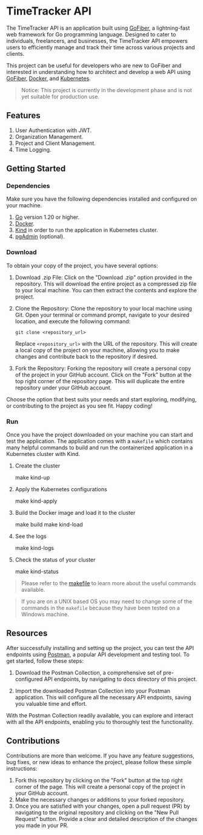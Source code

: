 # TimeTracker API

The TimeTracker API is an application built using [GoFiber](https://github.com/gofiber/fiber), a lightning-fast web framework for Go programming language. Designed to cater to individuals, freelancers, and businesses, the TimeTracker API empowers users to efficiently manage and track their time across various projects and clients.

This project can be useful for developers who are new to GoFiber and interested in understanding how to architect and develop a web API using [GoFiber](https://github.com/gofiber/fiber), [Docker](https://www.docker.com/), and [Kubernetes](https://kubernetes.io/).

> Notice: This project is currently in the development phase and is not yet suitable for production use.

## Features

1. User Authentication with JWT.
2. Organization Management.
3. Project and Client Management.
4. Time Logging.

## Getting Started

### Dependencies

Make sure you have the following dependencies installed and configured on your machine.

1. [Go](https://go.dev/doc/install) version 1.20 or higher.
2. [Docker](https://www.docker.com/).
3. [Kind](https://kind.sigs.k8s.io/) in order to run the application in Kubernetes cluster.
4. [pgAdmin](https://www.pgadmin.org/) (optional).

### Download

To obtain your copy of the project, you have several options:

1. Download .zip File:
   Click on the "Download .zip" option provided in the repository. This will download the entire project as a compressed zip file to your local machine. You can then extract the contents and explore the project.

2. Clone the Repository:
   Clone the repository to your local machine using Git. Open your terminal or command prompt, navigate to your desired location, and execute the following command:

   ```
   git clone <repository_url>
   ```

   Replace `<repository_url>` with the URL of the repository. This will create a local copy of the project on your machine, allowing you to make changes and contribute back to the repository if desired.

3. Fork the Repository:
   Forking the repository will create a personal copy of the project in your GitHub account. Click on the "Fork" button at the top right corner of the repository page. This will duplicate the entire repository under your GitHub account.

Choose the option that best suits your needs and start exploring, modifying, or contributing to the project as you see fit. Happy coding!

### Run

Once you have the project downloaded on your machine you can start and test the application. The application comes with a `makefile` which contains many helpful commands to build and run the containerized application in a Kubernetes cluster with Kind.

1. Create the cluster

   make kind-up

2. Apply the Kubernetes configurations

   make kind-apply

3. Build the Docker image and load it to the cluster

   make build
   make kind-load

4. See the logs

   make kind-logs

5. Check the status of your cluster

   make kind-status

> Please refer to the [makefile](https://github.com/mahdi-mk/time-tracker-api/blob/main/makefile) to learn more about the useful commands available.

> If you are on a UNIX based OS you may need to change some of the commands in the `makefile` because they have been tested on a Windows machine.

## Resources

After successfully installing and setting up the project, you can test the API endpoints using [Postman](https://www.postman.com/downloads/), a popular API development and testing tool. To get started, follow these steps:

1. Download the Postman Collection, a comprehensive set of pre-configured API endpoints, by navigating to docs directory of this project.

2. Import the downloaded Postman Collection into your Postman application. This will configure all the necessary API endpoints, saving you valuable time and effort.

With the Postman Collection readily available, you can explore and interact with all the API endpoints, enabling you to thoroughly test the functionality.

## Contributions

Contributions are more than welcome. If you have any feature suggestions, bug fixes, or new ideas to enhance the project, please follow these simple instructions:

1. Fork this repository by clicking on the "Fork" button at the top right corner of the page. This will create a personal copy of the project in your GitHub account.
2. Make the necessary changes or additions to your forked repository.
3. Once you are satisfied with your changes, open a pull request (PR) by navigating to the original repository and clicking on the "New Pull Request" button. Provide a clear and detailed description of the changes you made in your PR.
